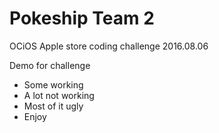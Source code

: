Pokeship Team 2
========

OCiOS Apple store coding challenge 2016.08.06

Demo for challenge

- Some working
- A lot not working
- Most of it ugly
- Enjoy